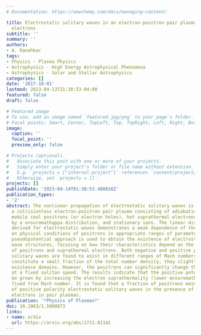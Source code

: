 ```yaml
---
# Documentation: https://wowchemy.com/docs/managing-content/

title: Electrostatic solitary waves in an electron-positron pair plasma with suprathermal
  electrons
subtitle: ''
summary: ''
authors:
- A. Danehkar
tags:
- Physics - Plasma Physics
- Astrophysics - High Energy Astrophysical Phenomena
- Astrophysics - Solar and Stellar Astrophysics
categories: []
date: '2017-10-01'
lastmod: 2023-04-13T21:38:53-04:00
featured: false
draft: false

# Featured image
# To use, add an image named `featured.jpg/png` to your page's folder.
# Focal points: Smart, Center, TopLeft, Top, TopRight, Left, Right, BottomLeft, Bottom, BottomRight.
image:
  caption: ''
  focal_point: ''
  preview_only: false

# Projects (optional).
#   Associate this post with one or more of your projects.
#   Simply enter your project's folder or file name without extension.
#   E.g. `projects = ["internal-project"]` references `content/project/deep-learning/index.md`.
#   Otherwise, set `projects = []`.
projects: []
publishDate: '2023-04-14T01:38:53.488018Z'
publication_types:
- '2'
abstract: The nonlinear propagation of electrostatic solitary waves is studied in
  a collisionless electron-positron pair plasma consisting of adiabatic cool electrons,
  mobile cool positrons (or electron holes), hot suprathermal electrons described
  by a ensuremathąppa distribution, and stationary ions. The linear dispersion relation
  derived for electrostatic waves demonstrates a weak dependence of the phase speed
  on physical conditions of positrons in appropriate ranges of parameters. The Sagdeev's
  pseudopotential approach is used to obtain the existence of electrostatic solitary
  wave structures, focusing on how their characteristics depend on the physical conditions
  of positrons and suprathermal electrons. Both negative and positive polarity electrostatic
  solitary waves are found to exist in different ranges of Mach numbers. As the positrons
  constitute a small fraction of the total number density, they slightly affect the
  existence domains. However, the positrons can significantly change the wave potential
  at a fixed soliton speed. The results indicate that the positive potential can largely
  be grown by increasing the electron suprathermality (lower ensuremathp̨pa) at a
  fixed true Mach number. It is found that a fraction of positrons maintain the generation
  of positive polarity electrostatic solitary waves in the presence of suprathermal
  electrons in pair plasmas.
publication: '*Physics of Plasmas*'
doi: 10.1063/1.5000873
links:
- name: arXiv
  url: https://arxiv.org/abs/1711.01141
---
```

